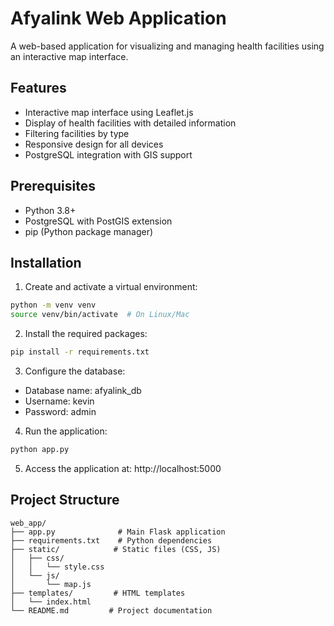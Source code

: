 # Afyalink Web Application

A web-based application for visualizing and managing health facilities using an interactive map interface.

## Features

- Interactive map interface using Leaflet.js
- Display of health facilities with detailed information
- Filtering facilities by type
- Responsive design for all devices
- PostgreSQL integration with GIS support

## Prerequisites

- Python 3.8+
- PostgreSQL with PostGIS extension
- pip (Python package manager)

## Installation

1. Create and activate a virtual environment:
```bash
python -m venv venv
source venv/bin/activate  # On Linux/Mac
```

2. Install the required packages:
```bash
pip install -r requirements.txt
```

3. Configure the database:
- Database name: afyalink_db
- Username: kevin
- Password: admin

4. Run the application:
```bash
python app.py
```

5. Access the application at: http://localhost:5000

## Project Structure

```
web_app/
├── app.py              # Main Flask application
├── requirements.txt    # Python dependencies
├── static/            # Static files (CSS, JS)
│   ├── css/
│   │   └── style.css
│   └── js/
│       └── map.js
├── templates/         # HTML templates
│   └── index.html
└── README.md         # Project documentation
```
